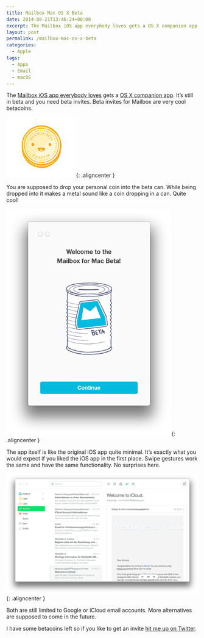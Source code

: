 ```yaml
---
title: Mailbox Mac OS X Beta
date: 2014-08-21T13:46:24+00:00
excerpt: The Mailbox iOS app everybody loves gets a OS X companion app. It's still in beta and you need beta invites. Beta invites for Mailbox are very cool betacoins.
layout: post
permalink: /mailbox-mac-os-x-beta
categories:
  - Apple
tags:
  - Apps
  - Email
  - macOS
---
```

The [Mailbox iOS app everybody loves](https://itunes.apple.com/us/app/mailbox/id576502633?mt=8 "Mailbox iOS app everybody loves") gets a [OS X companion app](https://www.mailboxapp.com/ "OS X companion app"). It’s still in beta and you need beta invites. Beta invites for Mailbox are very cool betacoins.

![Mailbox Mac OS X Betacoin](/images/2014/mailbox-mac-os-x-betacoin.png){: .aligncenter }

You are supposed to drop your personal coin into the beta can. While being dropped into it makes a metal sound like a coin dropping in a can. Quite cool!

![Mailbox Mac OS X Beta Can](/images/2014/mailbox-mac-os-x-beta-can.png){: .aligncenter }

The app itself is like the original iOS app quite minimal. It’s exactly what you would expect if you liked the iOS app in the first place. Swipe gestures work the same and have the same functionality. No surprises here.

![Mailbox Mac OS X Beta App Window](/images/2014/mailbox-mac-os-x-beta-app-window.png){: .aligncenter }

Both are still limited to Google or iCloud email accounts. More alternatives are supposed to come in the future.

I have some betacoins left so if you like to get an invite [hit me up on Twitter](https://twitter.com/mnordmeyer).
